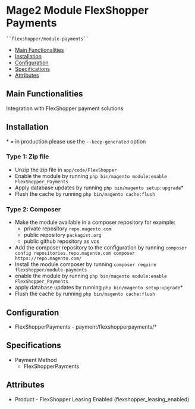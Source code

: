 # Mage2 Module FlexShopper Payments

    ``flexshopper/module-payments``

 - [Main Functionalities](#markdown-header-main-functionalities)
 - [Installation](#markdown-header-installation)
 - [Configuration](#markdown-header-configuration)
 - [Specifications](#markdown-header-specifications)
 - [Attributes](#markdown-header-attributes)


## Main Functionalities
Integration with FlexShopper payment solutions

## Installation
\* = in production please use the `--keep-generated` option

### Type 1: Zip file

 - Unzip the zip file in `app/code/FlexShopper`
 - Enable the module by running `php bin/magento module:enable FlexShopper_Payments`
 - Apply database updates by running `php bin/magento setup:upgrade`\*
 - Flush the cache by running `php bin/magento cache:flush`

### Type 2: Composer

 - Make the module available in a composer repository for example:
    - private repository `repo.magento.com`
    - public repository `packagist.org`
    - public github repository as vcs
 - Add the composer repository to the configuration by running `composer config repositories.repo.magento.com composer https://repo.magento.com/`
 - Install the module composer by running `composer require flexshopper/module-payments`
 - enable the module by running `php bin/magento module:enable FlexShopper_Payments`
 - apply database updates by running `php bin/magento setup:upgrade`\*
 - Flush the cache by running `php bin/magento cache:flush`


## Configuration

 - FlexShopperPayments - payment/flexshopperpayments/*


## Specifications

 - Payment Method
	- FlexShopperPayments


## Attributes

 - Product - FlexShopper Leasing Enabled (flexshopper_leasing_enabled)

